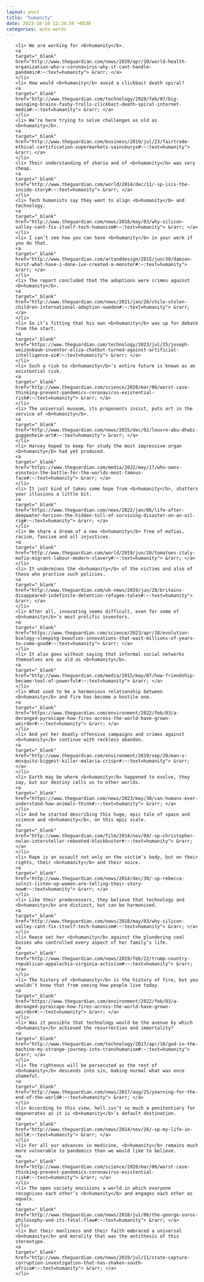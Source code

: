 ```yaml
---
layout: post
title: "humanity"
date: 2023-10-10 12:34:56 +0530
categories: auto-words
---
```

<ol>

    <li> We are working for <b>humanity</b>.
    <a 
    target="_blank" 
    href="http://www.theguardian.com/news/2020/apr/10/world-health-organization-who-v-coronavirus-why-it-cant-handle-pandemic#:~:text=humanity"> &rarr; </a>
    </li>
    <li> How would <b>humanity</b> avoid a clickbait death spiral?
    <a 
    target="_blank" 
    href="http://www.theguardian.com/technology/2020/feb/07/big-swinging-brains-fashy-trolls-clickbait-death-spiral-internet-media#:~:text=humanity"> &rarr; </a>
    </li>
    <li> We’re here trying to solve challenges as old as <b>humanity</b>.
    <a 
    target="_blank" 
    href="http://www.theguardian.com/business/2019/jul/23/fairtrade-ethical-certification-supermarkets-sainsburys#:~:text=humanity"> &rarr; </a>
    </li>
    <li> Their understanding of sharia and of <b>humanity</b> was very cheap.
    <a 
    target="_blank" 
    href="http://www.theguardian.com/world/2014/dec/11/-sp-isis-the-inside-story#:~:text=humanity"> &rarr; </a>
    </li>
    <li> Tech humanists say they want to align <b>humanity</b> and technology.
    <a 
    target="_blank" 
    href="http://www.theguardian.com/news/2018/may/03/why-silicon-valley-cant-fix-itself-tech-humanism#:~:text=humanity"> &rarr; </a>
    </li>
    <li> I can’t see how you can have <b>humanity</b> in your work if you do that.
    <a 
    target="_blank" 
    href="http://www.theguardian.com/artanddesign/2015/jun/30/damien-hirst-what-have-i-done-ive-created-a-monster#:~:text=humanity"> &rarr; </a>
    </li>
    <li> The report concluded that the adoptions were crimes against <b>humanity</b>.
    <a 
    target="_blank" 
    href="http://www.theguardian.com/news/2021/jan/26/chile-stolen-children-international-adoption-sweden#:~:text=humanity"> &rarr; </a>
    </li>
    <li> So it’s fitting that his own <b>humanity</b> was up for debate from the start.
    <a 
    target="_blank" 
    href="https://www.theguardian.com/technology/2023/jul/25/joseph-weizenbaum-inventor-eliza-chatbot-turned-against-artificial-intelligence-ai#:~:text=humanity"> &rarr; </a>
    </li>
    <li> Such a risk to <b>humanity</b>’s entire future is known as an existential risk.
    <a 
    target="_blank" 
    href="http://www.theguardian.com/science/2020/mar/06/worst-case-thinking-prevent-pandemics-coronavirus-existential-risk#:~:text=humanity"> &rarr; </a>
    </li>
    <li> The universal museum, its proponents insist, puts art in the service of <b>humanity</b>.
    <a 
    target="_blank" 
    href="http://www.theguardian.com/news/2015/dec/02/louvre-abu-dhabi-guggenheim-art#:~:text=humanity"> &rarr; </a>
    </li>
    <li> Harvey hoped to keep for study the most impressive organ <b>humanity</b> had yet produced.
    <a 
    target="_blank" 
    href="https://www.theguardian.com/media/2022/may/17/who-owns-einstein-the-battle-for-the-worlds-most-famous-face#:~:text=humanity"> &rarr; </a>
    </li>
    <li> It just kind of takes some hope from <b>humanity</b>, shatters your illusions a little bit.
    <a 
    target="_blank" 
    href="https://www.theguardian.com/news/2022/jan/06/life-after-deepwater-horizon-the-hidden-toll-of-surviving-disaster-on-an-oil-rig#:~:text=humanity"> &rarr; </a>
    </li>
    <li> We share a dream of a new <b>humanity</b> free of mafias, racism, fascism and all injustices.
    <a 
    target="_blank" 
    href="http://www.theguardian.com/world/2019/jun/20/tomatoes-italy-mafia-migrant-labour-modern-slavery#:~:text=humanity"> &rarr; </a>
    </li>
    <li> It undermines the <b>humanity</b> of the victims and also of those who practise such policies.
    <a 
    target="_blank" 
    href="http://www.theguardian.com/uk-news/2019/jun/28/britains-disappeared-indefinite-detention-refugee-tales#:~:text=humanity"> &rarr; </a>
    </li>
    <li> After all, innovating seems difficult, even for some of <b>humanity</b>’s most prolific inventors.
    <a 
    target="_blank" 
    href="https://www.theguardian.com/science/2023/apr/18/evolution-biology-sleeping-beauties-innovations-that-wait-millions-of-years-to-come-good#:~:text=humanity"> &rarr; </a>
    </li>
    <li> It also goes without saying that informal social networks themselves are as old as <b>humanity</b>.
    <a 
    target="_blank" 
    href="http://www.theguardian.com/media/2015/may/07/how-friendship-became-tool-of-powerful#:~:text=humanity"> &rarr; </a>
    </li>
    <li> What used to be a harmonious relationship between <b>humanity</b> and fire has become a hostile one.
    <a 
    target="_blank" 
    href="https://www.theguardian.com/environment/2022/feb/03/a-deranged-pyroscape-how-fires-across-the-world-have-grown-weirder#:~:text=humanity"> &rarr; </a>
    </li>
    <li> And yet her deadly offensive campaigns and crimes against <b>humanity</b> continue with reckless abandon.
    <a 
    target="_blank" 
    href="http://www.theguardian.com/environment/2019/sep/20/man-v-mosquito-biggest-killer-malaria-crispr#:~:text=humanity"> &rarr; </a>
    </li>
    <li> Earth may be where <b>humanity</b> happened to evolve, they say, but our destiny calls us to other worlds.
    <a 
    target="_blank" 
    href="https://www.theguardian.com/news/2023/may/30/can-humans-ever-understand-how-animals-think#:~:text=humanity"> &rarr; </a>
    </li>
    <li> And he started describing this huge, epic tale of space and science and <b>humanity</b>, on this epic scale.
    <a 
    target="_blank" 
    href="http://www.theguardian.com/film/2014/nov/04/-sp-christopher-nolan-interstellar-rebooted-blockbuster#:~:text=humanity"> &rarr; </a>
    </li>
    <li> Rape is an assault not only on the victim’s body, but on their rights, their <b>humanity</b> and their voice.
    <a 
    target="_blank" 
    href="http://www.theguardian.com/news/2014/dec/30/-sp-rebecca-solnit-listen-up-women-are-telling-their-story-now#:~:text=humanity"> &rarr; </a>
    </li>
    <li> Like their predecessors, they believe that technology and <b>humanity</b> are distinct, but can be harmonised.
    <a 
    target="_blank" 
    href="http://www.theguardian.com/news/2018/may/03/why-silicon-valley-cant-fix-itself-tech-humanism#:~:text=humanity"> &rarr; </a>
    </li>
    <li> Reece set her <b>humanity</b> against the plundering coal bosses who controlled every aspect of her family’s life.
    <a 
    target="_blank" 
    href="http://www.theguardian.com/news/2019/feb/22/trump-country-republican-appalachia-virginia-activism#:~:text=humanity"> &rarr; </a>
    </li>
    <li> The history of <b>humanity</b> is the history of fire, but you wouldn’t know that from seeing how people live today.
    <a 
    target="_blank" 
    href="https://www.theguardian.com/environment/2022/feb/03/a-deranged-pyroscape-how-fires-across-the-world-have-grown-weirder#:~:text=humanity"> &rarr; </a>
    </li>
    <li> Was it possible that technology would be the avenue by which <b>humanity</b> achieved the resurrection and immortality?
    <a 
    target="_blank" 
    href="http://www.theguardian.com/technology/2017/apr/18/god-in-the-machine-my-strange-journey-into-transhumanism#:~:text=humanity"> &rarr; </a>
    </li>
    <li> The righteous will be persecuted as the rest of <b>humanity</b> descends into sin, making normal what was once shameful.
    <a 
    target="_blank" 
    href="http://www.theguardian.com/news/2017/aug/25/yearning-for-the-end-of-the-world#:~:text=humanity"> &rarr; </a>
    </li>
    <li> According to this view, hell isn’t so much a penitentiary for degenerates as it is <b>humanity</b>’s default destination.
    <a 
    target="_blank" 
    href="http://www.theguardian.com/news/2014/nov/26/-sp-my-life-in-hell#:~:text=humanity"> &rarr; </a>
    </li>
    <li> For all our advances in medicine, <b>humanity</b> remains much more vulnerable to pandemics than we would like to believe.
    <a 
    target="_blank" 
    href="http://www.theguardian.com/science/2020/mar/06/worst-case-thinking-prevent-pandemics-coronavirus-existential-risk#:~:text=humanity"> &rarr; </a>
    </li>
    <li> The open society envisions a world in which everyone recognises each other’s <b>humanity</b> and engages each other as equals.
    <a 
    target="_blank" 
    href="http://www.theguardian.com/news/2018/jul/06/the-george-soros-philosophy-and-its-fatal-flaw#:~:text=humanity"> &rarr; </a>
    </li>
    <li> But their manliness and their faith embraced a universal <b>humanity</b> and morality that was the antithesis of this stereotype.
    <a 
    target="_blank" 
    href="http://www.theguardian.com/news/2019/jul/11/state-capture-corruption-investigation-that-has-shaken-south-africa#:~:text=humanity"> &rarr; </a>
    </li>